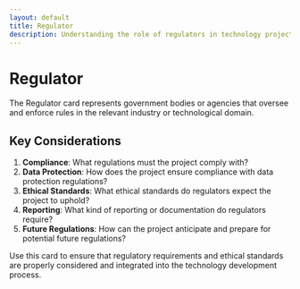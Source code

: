 ```yaml
---
layout: default
title: Regulator
description: Understanding the role of regulators in technology projects
---
```


# Regulator

The Regulator card represents government bodies or agencies that oversee and enforce rules in the relevant industry or technological domain.

## Key Considerations

1. **Compliance**: What regulations must the project comply with?
2. **Data Protection**: How does the project ensure compliance with data protection regulations?
3. **Ethical Standards**: What ethical standards do regulators expect the project to uphold?
4. **Reporting**: What kind of reporting or documentation do regulators require?
5. **Future Regulations**: How can the project anticipate and prepare for potential future regulations?

Use this card to ensure that regulatory requirements and ethical standards are properly considered and integrated into the technology development process.
